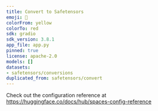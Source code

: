 ```yaml
---
title: Convert to Safetensors
emoji: 🐶
colorFrom: yellow
colorTo: red
sdk: gradio
sdk_version: 3.8.1
app_file: app.py
pinned: true
license: apache-2.0
models: []
datasets:
- safetensors/conversions
duplicated_from: safetensors/convert
---
```


Check out the configuration reference at https://huggingface.co/docs/hub/spaces-config-reference
